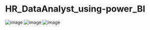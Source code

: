 # HR_DataAnalyst_using-power_BI
![image](https://github.com/omarfarukpappu/HR_DataAnalyst_using-power_BI/assets/124276661/c212d633-1a04-487e-a2da-82b949528346)
![image](https://github.com/omarfarukpappu/HR_DataAnalyst_using-power_BI/assets/124276661/542faed4-36a7-40f5-b128-58ec6ce116d6)
![image](https://github.com/omarfarukpappu/HR_DataAnalyst_using-power_BI/assets/124276661/5b265275-3077-4c9c-aa1f-27f306490c98)

